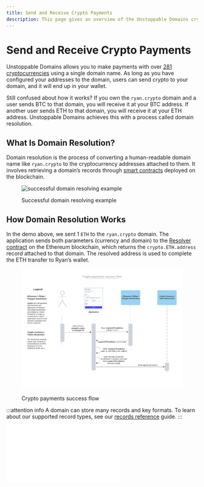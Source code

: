 ```yaml
---
title: Send and Receive Crypto Payments
description: This page gives an overview of the Unstoppable Domains crypto payments feature.
---
```


# Send and Receive Crypto Payments

Unstoppable Domains allows you to make payments with over [281 cryptocurrencies](https://support.unstoppabledomains.com/support/solutions/articles/48001185621-what-cryptocurrencies-are-currently-supported-) using a single domain name. As long as you have configured your addresses to the domain, users can send crypto to your domain, and it will end up in your wallet.

Still confused about how it works? If you own the `ryan.crypto` domain and a user sends BTC to that domain, you will receive it at your BTC address. If another user sends ETH to that domain, you will receive it at your ETH address. Unstoppable Domains achieves this with a process called domain resolution.

## What Is Domain Resolution?

Domain resolution is the process of converting a human-readable domain name like `ryan.crypto` to the cryptocurrency addresses attached to them. It involves retrieving a domain’s records through [smart contracts](../developer-toolkit/smart-contracts/uns-smart-contracts/) deployed on the blockchain.

<figure>

![successful domain resolving example](/images/successful-domain-resolving.png '#width=50%')

<figcaption>Successful domain resolving example</figcaption>
</figure>

## How Domain Resolution Works

In the demo above, we sent 1 `ETH` to the `ryan.crypto` domain. The application sends both parameters (currency and domain) to the [Resolver contract](../developer-toolkit/smart-contracts/cns-smart-contracts/#resolver) on the Ethereum blockchain, which returns the `crypto.ETH.address` record attached to that domain. The resolved address is used to complete the ETH transfer to Ryan’s wallet.

<figure>

![the crypto payments success flow diagram](/images/crypto-payments-success-flow.png)

<figcaption>Crypto payments success flow</figcaption>
</figure>

:::attention info
A domain can store many records and key formats. To learn about our supported record types, see our [records reference](../getting-started/domain-registry-essentials/records-reference/) guide.
:::

<embed src="/snippets/_discord.md" />
